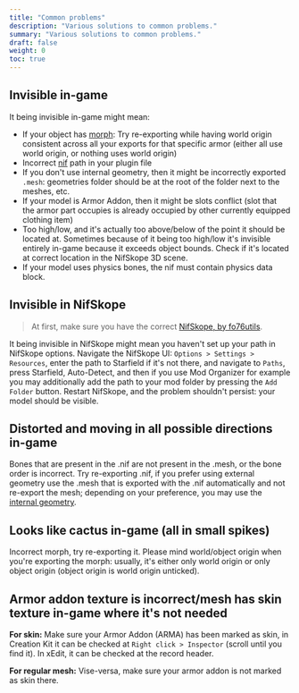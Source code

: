 ```yaml
---
title: "Common problems"
description: "Various solutions to common problems."
summary: "Various solutions to common problems."
draft: false
weight: 0
toc: true
---
```


## Invisible in-game
It being invisible in-game might mean:
- If your object has [morph](/docs/tips/morph/): Try re-exporting while having world origin consistent across all your exports for that specific armor (either all use world origin, or nothing uses world origin)
- Incorrect [nif](/docs/tips/nif/) path in your plugin file
- If you don't use internal geometry, then it might be incorrectly exported `.mesh`: geometries folder should be at the root of the folder next to the meshes, etc.
- If your model is Armor Addon, then it might be slots conflict (slot that the armor part occupies is already occupied by other currently equipped clothing item)
- Too high/low, and it's actually too above/below of the point it should be located at. Sometimes because of it being too high/low it's invisible entirely in-game because it exceeds object bounds. Check if it's located at correct location in the NifSkope 3D scene.
- If your model uses physics bones, the nif must contain physics data block.

## Invisible in NifSkope
> At first, make sure you have the correct [NifSkope, by fo76utils](https://github.com/fo76utils/nifskope/releases/latest).

It being invisible in NifSkope might mean you haven't set up your path in NifSkope options. Navigate the NifSkope UI: `Options > Settings > Resources`, enter the path to Starfield if it's not there, and navigate to `Paths`, press Starfield, Auto-Detect, and then if you use Mod Organizer for example you may additionally add the path to your mod folder by pressing the `Add Folder` button. Restart NifSkope, and the problem shouldn't persist: your model should be visible.

## Distorted and moving in all possible directions in-game
Bones that are present in the .nif are not present in the .mesh, or the bone order is incorrect. Try re-exporting .nif, if you prefer using external geometry use the .mesh that is exported with the .nif automatically and not re-export the mesh; depending on your preference, you may use the [internal geometry](/docs/tips/mesh/#is-internal-geometry-better-than-the-external-geometry).

## Looks like cactus in-game (all in small spikes)
Incorrect morph, try re-exporting it. Please mind world/object origin when you're exporting the morph: usually, it's either only world origin or only object origin (object origin is world origin unticked).

## Armor addon texture is incorrect/mesh has skin texture in-game where it's not needed
**For skin:** Make sure your Armor Addon (ARMA) has been marked as skin, in Creation Kit it can be checked at `Right click > Inspector` (scroll until you find it). In xEdit, it can be checked at the record header.

**For regular mesh:** Vise-versa, make sure your armor addon is not marked as skin there.
